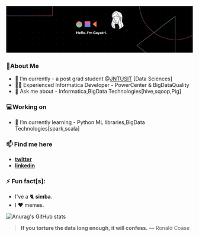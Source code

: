 <img src='https://github.com/gayatri05/gayatri05/blob/main/Linkedin.png'/>

<!--
**gayatri05/gayatri05** is a ✨ _special_ ✨ repository because its `README.md` (this file) appears on your GitHub profile.

Here are some ideas to get you started:
[![Top Langs](https://github-readme-stats.vercel.app/api/top-langs/?username=gayatri05)](https://github.com/anuraghazra/github-readme-stats)
- 🔭 I’m currently working on ...
- 🌱 I’m currently learning ...
- 👯 I’m looking to collaborate on ...
- 🤔 I’m looking for help with ...
- 💬 Ask me about ...
- 😄 Pronouns: ... -->
### 🌟About Me
- 🔭 I’m currently - a post grad student @[JNTUSIT](http://jntuhsit.org/) [Data Sciences]
- 👩‍💻 Experienced Informatica Developer - PowerCenter & BigDataQuality
- 💬 Ask me about - Informatica,BigData Technologies[hive,sqoop,Pig]
### 💻Working on
- 🌱 I’m currently learning - Python ML libraries,BigData Technologies[spark,scala]
### 📫 Find me here
  * [**twitter**](https://twitter.com/GurramGayatri) 
  * [**linkedin**](linkedin.com/in/GurramGayatri/)
### ⚡ Fun fact[s]: 
- I've a 🐈 **simba**.
- I ❤️ memes.

![Anurag's GitHub stats](https://github-readme-stats.vercel.app/api?username=gayatri05&count_private=true&show_icons=true&theme=dracula&hide=stars&custom_title=myRepoStats)

> **If you torture the data long enough, it will confess.** — Ronald Coase

